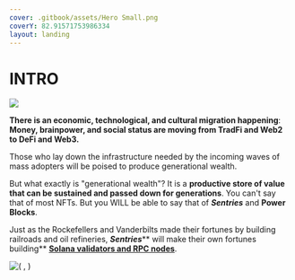 ```yaml
---
cover: .gitbook/assets/Hero Small.png
coverY: 82.91571753986334
layout: landing
---
```


# INTRO

![](.gitbook/assets/SentriesLogoGlow.png)

**There is an economic, technological, and cultural migration happening**: **Money, brainpower, and social status are moving from TradFi and Web2 to DeFi and Web3.**

Those who lay down the infrastructure needed by the incoming waves of mass adopters will be poised to produce generational wealth.

But what exactly is "generational wealth"? It is a **productive store of value that can be sustained and passed down for generations**. You can't say that of most NFTs. But you WILL be able to say that of _**Sentries**_ and **Power Blocks**.

Just as the Rockefellers and Vanderbilts made their fortunes by building railroads and oil refineries, _**Sentries**_** will make their own fortunes building** [**Solana validators and RPC nodes**](project-objectives/5.-b2b-services.md#blockchain-infrastructure).

![( , )](.gitbook/assets/HandshakeSmall.png)
